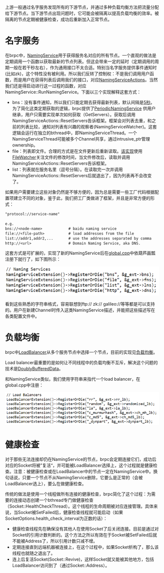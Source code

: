 上游一般通过名字服务发现所有的下游节点，并通过多种负载均衡方法把流量分配给下游节点。当下游节点出现问题时，它可能会被隔离以提高负载均衡的效率。被隔离的节点定期被健康检查，成功后重新加入正常节点。

# 名字服务

在brpc中，[NamingService](http://icode.baidu.com/repo/baidu/opensource/baidu-rpc/files/master/blob/src/brpc/naming_service.h)用于获得服务名对应的所有节点。一个直观的做法是定期调用一个函数以获取最新的节点列表。但这会带来一定的延时（定期调用的周期一般在若干秒左右），作为通用接口不太合适。特别当名字服务提供事件通知时(比如zk)，这个特性没有被利用。所以我们反转了控制权：不是我们调用用户函数，而是用户在获得列表后调用我们的接口，对应[NamingServiceActions](http://icode.baidu.com/repo/baidu/opensource/baidu-rpc/files/master/blob/src/brpc/naming_service.h)。当然我们还是得启动进行这一过程的函数，对应NamingService::RunNamingService。下面以三个实现解释这套方式：

- bns：没有事件通知，所以我们只能定期去获得最新列表，默认间隔是[5秒](http://brpc.baidu.com:8765/flags/ns_access_interval)。为了简化这类定期获取的逻辑，brpc提供了[PeriodicNamingService](http://icode.baidu.com/repo/baidu/opensource/baidu-rpc/files/master/blob/src/brpc/periodic_naming_service.h) 供用户继承，用户只需要实现单次如何获取（GetServers）。获取后调用NamingServiceActions::ResetServers告诉框架。框架会对列表去重，和之前的列表比较，通知对列表有兴趣的观察者(NamingServiceWatcher)。这套逻辑会运行在独立的bthread中，即NamingServiceThread。一个NamingServiceThread可能被多个Channel共享，通过intrusive_ptr管理ownership。
- file：列表即文件。合理的方式是在文件更新后重新读取。[该实现](http://icode.baidu.com/repo/baidu/opensource/baidu-rpc/files/master/blob/src/brpc/policy/file_naming_service.cpp)使用[FileWatcher](http://icode.baidu.com/repo/baidu/opensource/baidu-rpc/files/master/blob/src/butil/files/file_watcher.h)关注文件的修改时间，当文件修改后，读取并调用NamingServiceActions::ResetServers告诉框架。
- list：列表就在服务名里（逗号分隔）。在读取完一次并调用NamingServiceActions::ResetServers后就退出了，因为列表再不会改变了。

如果用户需要建立这些对象仍然是不够方便的，因为总是需要一些工厂代码根据配置项建立不同的对象，鉴于此，我们把工厂类做进了框架，并且是非常方便的形式：

```
"protocol://service-name"
 
e.g.
bns://<node-name>            # baidu naming service
file://<file-path>           # load addresses from the file
list://addr1,addr2,...       # use the addresses separated by comma
http://<url>                 # Domain Naming Service, aka DNS.
```

这套方式是可扩展的，实现了新的NamingService后在[global.cpp](http://icode.baidu.com/repo/baidu/opensource/baidu-rpc/files/master/blob/src/brpc/global.cpp)中依葫芦画瓢注册下就行了，如下图所示：

![img](../images/register_ns.png)

看到这些熟悉的字符串格式，容易联想到ftp:// zk:// galileo://等等都是可以支持的。用户在新建Channel时传入这类NamingService描述，并能把这些描述写在各类配置文件中。

# 负载均衡

brpc中[LoadBalancer](http://icode.baidu.com/repo/baidu/opensource/baidu-rpc/files/master/blob/src/brpc/load_balancer.h)从多个服务节点中选择一个节点，目前的实现见[负载均衡](client.md#负载均衡)。

Load balancer最重要的是如何让不同线程中的负载均衡不互斥，解决这个问题的技术是[DoublyBufferedData](lalb.md#doublybuffereddata)。

和NamingService类似，我们使用字符串来指代一个load balancer，在global.cpp中注册：

![img](../images/register_lb.png)

# 健康检查

对于那些无法连接却仍在NamingService的节点，brpc会定期连接它们，成功后对应的Socket将被”复活“，并可能被LoadBalancer选择上，这个过程就是健康检查。注意：被健康检查或在LoadBalancer中的节点一定在NamingService中。换句话说，只要一个节点不从NamingService删除，它要么是正常的（会被LoadBalancer选上），要么在做健康检查。

传统的做法是使用一个线程做所有连接的健康检查，brpc简化了这个过程：为需要的连接动态创建一个bthread专门做健康检查（Socket::HealthCheckThread）。这个线程的生命周期被对应连接管理。具体来说，当Socket被SetFailed后，健康检查线程就可能启动（如果SocketOptions.health_check_interval为正数的话）：

- 健康检查线程先在确保没有其他人在使用Socket了后关闭连接。目前是通过对Socket的引用计数判断的。这个方法之所以有效在于Socket被SetFailed后就不能被Address了，所以引用计数只减不增。
- 定期连接直到远端机器被连接上，在这个过程中，如果Socket析构了，那么该线程也就随之退出了。
- 连上后复活Socket(Socket::Revive)，这样Socket就又能被其他地方，包括LoadBalancer访问到了（通过Socket::Address）。
